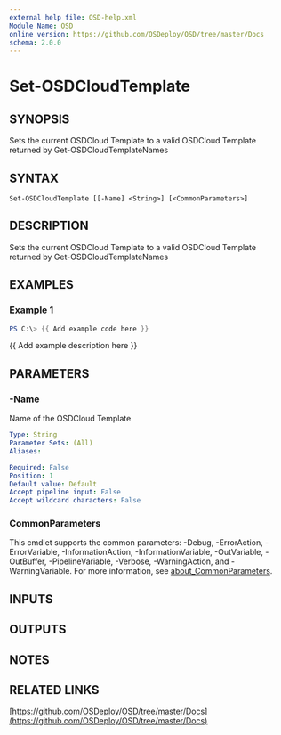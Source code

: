 ```yaml
---
external help file: OSD-help.xml
Module Name: OSD
online version: https://github.com/OSDeploy/OSD/tree/master/Docs
schema: 2.0.0
---
```


# Set-OSDCloudTemplate

## SYNOPSIS
Sets the current OSDCloud Template to a valid OSDCloud Template returned by Get-OSDCloudTemplateNames

## SYNTAX

```
Set-OSDCloudTemplate [[-Name] <String>] [<CommonParameters>]
```

## DESCRIPTION
Sets the current OSDCloud Template to a valid OSDCloud Template returned by Get-OSDCloudTemplateNames

## EXAMPLES

### Example 1
```powershell
PS C:\> {{ Add example code here }}
```

{{ Add example description here }}

## PARAMETERS

### -Name
Name of the OSDCloud Template

```yaml
Type: String
Parameter Sets: (All)
Aliases:

Required: False
Position: 1
Default value: Default
Accept pipeline input: False
Accept wildcard characters: False
```

### CommonParameters
This cmdlet supports the common parameters: -Debug, -ErrorAction, -ErrorVariable, -InformationAction, -InformationVariable, -OutVariable, -OutBuffer, -PipelineVariable, -Verbose, -WarningAction, and -WarningVariable. For more information, see [about_CommonParameters](http://go.microsoft.com/fwlink/?LinkID=113216).

## INPUTS

## OUTPUTS

## NOTES

## RELATED LINKS

[https://github.com/OSDeploy/OSD/tree/master/Docs](https://github.com/OSDeploy/OSD/tree/master/Docs)

